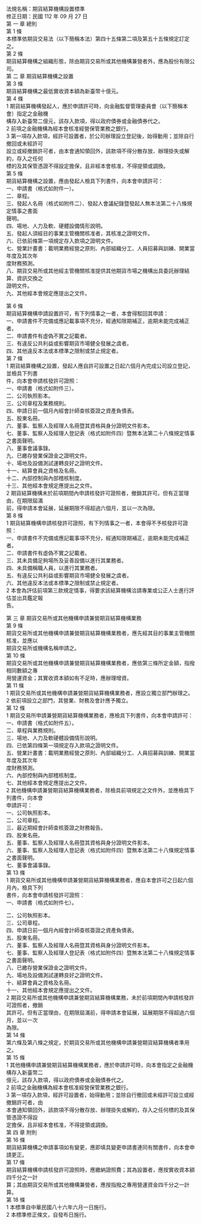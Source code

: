 法規名稱：期貨結算機構設置標準  
修正日期：民國 112 年 09 月 27 日  
第 一 章 總則  
第 1 條  
本標準依期貨交易法（以下簡稱本法）第四十五條第二項及第五十五條規定訂定之。  
第 2 條  
期貨結算機構之組織形態，除由期貨交易所或其他機構兼營者外，應為股份有限公司。  
第 二 章 期貨結算機構之設置  
第 3 條  
期貨結算機構之最低實收資本額為新臺幣十億元。  
第 4 條  
1 期貨結算機構發起人，應於申請許可時，向金融監督管理委員會（以下簡稱本會）指定之金融機  
構存入新臺幣二億元，該存入款項，得以政府債券或金融債券代之。  
2 前項之金融機構為經本會核准經營保管業務之銀行。  
3 第一項存入款項，經許可設置者，於公司辦理設立登記後，始得動用；並除自行撤回或未經許可  
設立或經撤銷許可者，由本會通知領回外，該款項不得分散存放、辦理掛失或解約，存入之任何  
標的及其保管憑證不得設定擔保，且非經本會核准，不得提領或調換。  
第 5 條  
期貨結算機構之設置，應由發起人檢具下列書件，向本會申請許可：  
一、申請書（格式如附件一）。  
二、章程。  
三、發起人名冊（格式如附件二）、發起人會議紀錄暨發起人無本法第二十八條規定情事之書面  
聲明。  
四、場地、人力及軟、硬體設備情形說明。  
五、發起人須經目的事業主管機關核准者，其核准之證明文件。  
六、已依前條第一項規定存入款項之證明文件。  
七、營業計畫書：載明業務經營之原則、內部組織分工、人員招募與訓練、開業當年度及其次年  
度財務預測。  
八、期貨交易所或其他經主管機關核准提供其他期貨市場之機構出具委託辦理結算、資訊交換之  
證明文件。  
九、其他經本會規定應提出之文件。  


第 6 條  
期貨結算機構申請設置許可，有下列情事之一者，本會得駁回其申請：  
一、申請書件不完備或應記載事項不充分，經通知限期補正，逾期未能完成補正者。  
二、申請書件有虛偽不實之記載者。  
三、有違反公共利益或影響期貨市場健全發展之虞者。  
四、其他違反本法或本標準之限制或禁止規定者。  
第 7 條  
1 期貨結算機構之設置，發起人應自許可設置之日起六個月內完成公司設立登記，並檢具下列書  
件，向本會申請核發許可證照：  
一、申請書（格式如附件三）。  
二、公司執照影本。  
三、公司章程及業務規則。  
四、申請日前一個月內經會計師查核簽證之資產負債表。  
五、股東名冊。  
六、董事、監察人及經理人名冊暨其資格與身分證明文件影本。  
七、董事、監察人及經理人登記表（格式如附件四）暨無本法第二十八條規定情事之書面聲明。  
八、董事會議事錄。  
九、已繳存營業保證金之證明文件。  
十、場地及設備測試運轉良好之證明文件。  
十一、結算會員之資格及名冊。  
十二、內部控制與內部稽核制度。  
十三、其他經本會規定應提出之文件。  
2 期貨結算機構未於前項期間內申請核發許可證照者，撤銷其許可。但有正當理由，在期限屆滿  
前，得申請本會延展，延展期限不得超過六個月，並以一次為限。  
第 8 條  
1 期貨結算機構申請核發許可證照，有下列情事之一者，本會得不予核發許可證照：  
一、申請書件不完備或應記載事項不充分，經通知限期補正，逾期未能完成補正者。  
二、申請書件有虛偽不實之記載者。  
三、其未具備足夠場所及妥善設備以進行其業務者。  
四、未具備稱職人員，以進行其業務者。  
五、有違反公共利益或影響期貨市場健全發展之虞者。  
六、其他違反本法或本標準之限制或禁止規定者。  
2 本會為評估前項第三款規定情事，得要求該結算機構洽請專業或公正人士進行評估並出具鑑定報  
告。  


第 三 章 期貨交易所或其他機構申請兼營期貨結算機構業務  
第 9 條  
期貨交易所或其他機構申請兼營期貨結算機構業務者，應先經其目的事業主管機關核准，並應以  
期貨交易所或機構名稱申請之。  
第 10 條  
期貨交易所或其他機構申請兼營期貨結算機構業務者，應依第三條所定金額，指撥相同數額之專  
用營運資金；其實收資本額如有不足時，應辦理增資。  
第 11 條  
1 期貨交易所或其他機構申請兼營期貨結算機構業務者，應設立獨立部門辦理之。  
2 依前項設立之部門，其營業、財務及會計應予獨立。  
第 12 條  
1 期貨交易所申請兼營期貨結算機構業務者，應檢具下列書件，向本會申請許可：  
一、申請書（格式如附件五）。  
二、章程與業務規則。  
三、場地、人力及軟硬體設備情形說明。  
四、已依第四條第一項規定存入款項之證明文件。  
五、營業計畫書：載明業務經營之原則、內部組織分工、人員招募與訓練、開業當年度及其次年  
度財務預測。  
六、內部控制與內部稽核制度。  
七、其他經本會規定應提出之文件。  
2 其他機構申請兼營期貨結算機構業務者，除檢具前項規定之文件外，並應檢具下列書件，向本會  
申請許可：  
一、公司執照影本。  
二、公司章程。  
三、最近期經會計師查核簽證之財務報告。  
四、股東名冊。  
五、董事、監察人及經理人名冊暨其資格與身分證明文件影本。  
六、董事、監察人及經理人登記表（格式如附件四）暨無本法第二十八條規定情事之書面聲明。  
七、董事會議事錄。  
第 13 條  
1 期貨交易所或其他機構申請兼營期貨結算機構業務者，應自本會許可之日起六個月內，檢具下列  
書件，向本會申請核發許可證照：  
一、申請書（格式如附件七）。  


二、公司執照影本。  
三、公司章程。  
四、申請日前一個月內經會計師查核簽證之資產負債表。  
五、股東名冊。  
六、董事、監察人及經理人名冊暨其資格與身分證明文件影本。  
七、董事、監察人及經理人登記表（格式如附件四）暨無本法第二十八條規定情事之書面聲明。  
八、已繳存營業保證金之證明文件。  
九、場地及設備測試運轉良好之證明文件。  
十、結算會員之資格及名冊。  
十一、其他經本會規定應提出之文件。  
2 期貨交易所或其他機構申請兼營期貨結算機構業務，未於前項期間內申請核發許可證照者，撤銷  
其許可。但有正當理由，在期限屆滿前，得申請本會延展，延展期限不得超過六個月，並以一次  
為限。  
第 14 條  
第六條及第八條之規定，於期貨交易所或其他機構申請兼營期貨結算機構者準用之。  
第 15 條  
1 其他機構申請兼營期貨結算機構業務者，應於申請許可時，向本會指定之金融機構存入新臺幣二  
億元，該存入款項，得以政府債券或金融債券代之。  
2 前項之金融機構為經本會核准經營保管業務之銀行。  
3 第一項存入款項，經許可設置者，始得動用；並除自行撤回或未經許可設立或經撤銷許可者，由  
本會通知領回外，該款項不得分散存放、辦理掛失或解約，存入之任何標的及其保管憑證不得設  
定擔保，且非經本會核准，不得提領或調換。  
第 四 章 附則  
第 16 條  
期貨結算機構之申請事項如有變更，應即填具變更申請書連同有關書件，向本會申請更正。  
第 17 條  
期貨結算機構申請核發許可證照時，應繳納證照費；其為設置者，應按實收資本額四千分之一計  
算；其由期貨交易所或其他機構兼營者，應按指撥之專用營運資金四千分之一計算。  
第 18 條  
1 本標準自中華民國八十六年六月一日施行。  
2 本標準修正條文，自發布日施行。  


